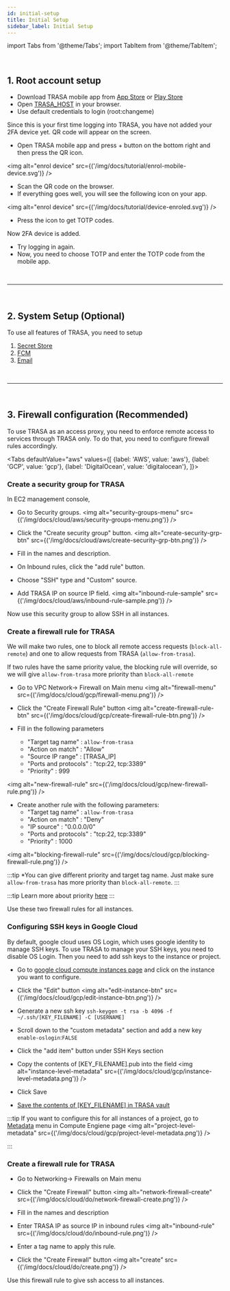 ```yaml
---
id: initial-setup
title: Initial Setup
sidebar_label: Initial Setup
---
```


<!-- > If you signed up for TRASA Cloud service, you can skip this guide. -->

import Tabs from '@theme/Tabs';
import TabItem from '@theme/TabItem';

<br />

## 1. Root account setup

- Download TRASA mobile app from [App Store](https://apps.apple.com/us/app/trasa/id1411267389) or [Play Store](https://play.google.com/store/apps/details?id=com.trasa)
- Open [TRASA_HOST](/docs/getting-started/glossary#TRASA_HOST) in your browser.
- Use default credentials to login (root:changeme)

Since this is your first time logging into TRASA, you have not added your 2FA device yet.
QR code will appear on the screen.

- Open TRASA mobile app and press + button on the bottom right and then press the QR icon.

<img alt="enrol device" src={('/img/docs/tutorial/enrol-mobile-device.svg')} />

- Scan the QR code on the browser.
- If everything goes well, you will see the following icon on your app.

<img alt="enrol device" src={('/img/docs/tutorial/device-enroled.svg')} />

- Press the icon to get TOTP codes.

Now 2FA device is added.

- Try logging in again.
- Now, you need to choose TOTP and enter the TOTP code from the mobile app.

<br />

---

<br />

## 2. System Setup (Optional)

To use all features of TRASA, you need to setup

1.  [Secret Store](../providers/secret-vault/index.md)
2.  [FCM](../system/fcm-settings.md)
3.  [Email](../system/email-settings.md)

<br />

---

<br />

## 3. Firewall configuration (Recommended)

To use TRASA as an access proxy, you need to enforce remote access to services through TRASA only.
To do that, you need to configure firewall rules accordingly.

<!-- ######################################################################################## -->

<Tabs
defaultValue="aws"
values={[
{label: 'AWS', value: 'aws'},
{label: 'GCP', value: 'gcp'},
{label: 'DigitalOcean', value: 'digitalocean'},
]}>

<!-- ######################################################################################## -->
<TabItem value="aws">

### Create a security group for TRASA

In EC2 management console,

- Go to Security groups.
  <img alt="security-groups-menu" src={('/img/docs/cloud/aws/security-groups-menu.png')} />

- Click the "Create security group" button.
  <img alt="create-security-grp-btn" src={('/img/docs/cloud/aws/create-security-grp-btn.png')} />

- Fill in the names and description.
- On Inbound rules, click the "add rule" button.

- Choose "SSH" type and "Custom" source.
- Add TRASA IP on source IP field.
  <img alt="inbound-rule-sample" src={('/img/docs/cloud/aws/inbound-rule-sample.png')} />

Now use this security group to allow SSH in all instances.
</TabItem>

<!-- ######################################################################################## -->

<TabItem value="gcp">

### Create a firewall rule for TRASA


We will make two rules, one to block all remote access requests (`block-all-remote`) and one to allow requests from TRASA (`allow-from-trasa`).

If two rules have the same priority value, the blocking rule will override, so we will give `allow-from-trasa` more priority than `block-all-remote`

- Go to VPC Network-> Firewall on Main menu
  <img alt="firewall-menu" src={('/img/docs/cloud/gcp/firewall-menu.png')} />

- Click the "Create Firewall Rule" button
  <img alt="create-firewall-rule-btn" src={('/img/docs/cloud/gcp/create-firewall-rule-btn.png')} />

- Fill in the following parameters
  - "Target tag name" : `allow-from-trasa`
  - "Action on match" : "Allow"
  - "Source IP range" : [TRASA_IP]
  - "Ports and protocols" : "tcp:22, tcp:3389"
  - "Priority" : 999

<img alt="new-firewall-rule" src={('/img/docs/cloud/gcp/new-firewall-rule.png')} />

- Create another rule with the following parameters:
  - "Target tag name" : `allow-from-trasa`
  - "Action on match" : "Deny"
  - "IP source" : "0.0.0.0/0"
  - "Ports and protocols" : "tcp:22, tcp:3389"
  - "Priority" : 1000

<img alt="blocking-firewall-rule" src={('/img/docs/cloud/gcp/blocking-firewall-rule.png')} />

:::tip
\*You can give different priority and target tag name.
Just make sure `allow-from-trasa` has more priority than `block-all-remote`.
:::

:::tip
Learn more about priority [here](https://cloud.google.com/vpc/docs/firewalls#priority_order_for_firewall_rules)
:::

Use these two firewall rules for all instances.

### Configuring SSH keys in Google Cloud

By default, google cloud uses OS Login, which uses google identity to manage SSH keys.
To use TRASA to manage your SSH keys, you need to disable OS Login.
Then you need to add ssh keys to the instance or project.

- Go to [google cloud compute instances page](https://console.cloud.google.com/compute/instances) and click on the instance you want to configure.
- Click the "Edit" button
  <img alt="edit-instance-btn" src={('/img/docs/cloud/gcp/edit-instance-btn.png')} />

- Generate a new ssh key
  `ssh-keygen -t rsa -b 4096 -f ~/.ssh/[KEY_FILENAME] -C [USERNAME]`
- Scroll down to the "custom metadata" section and add a new key `enable-oslogin`:`FALSE`
- Click the "add item" button under SSH Keys section
- Copy the contents of [KEY_FILENAME].pub into the field
  <img alt="instance-level-metadata" src={('/img/docs/cloud/gcp/instance-level-metadata.png')} />
- Click Save
- [Save the contents of [KEY_FILENAME] in TRASA vault](../providers/secret-vault/index.md#storing-service-credentials)

:::tip
If you want to configure this for all instances of a project, go to [Metadata](https://console.cloud.google.com/compute/metadata) menu in Compute Engiene page
<img alt="project-level-metadata" src={('/img/docs/cloud/gcp/project-level-metadata.png')} />

:::
</TabItem>

<!-- ######################################################################################## -->

<TabItem value="digitalocean">

### Create a firewall rule for TRASA

- Go to Networking-> Firewalls on Main menu
- Click the "Create Firewall" button
  <img alt="network-firewall-create" src={('/img/docs/cloud/do/network-firewall-create.png')} />

- Fill in the names and description
- Enter TRASA IP as source IP in inbound rules
  <img alt="inbound-rule" src={('/img/docs/cloud/do/inbound-rule.png')} />

- Enter a tag name to apply this rule.
- Click the "Create Firewall" button
  <img alt="create" src={('/img/docs/cloud/do/create.png')} />

Use this firewall rule to give ssh access to all instances.
</TabItem>

<!-- ######################################################################################## -->
</Tabs>
